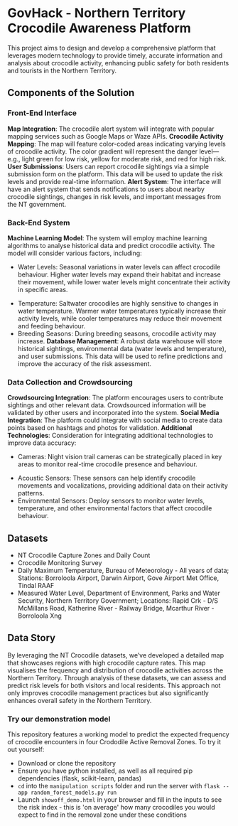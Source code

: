 # GovHack - Northern Territory Crocodile Awareness Platform

This project aims to design and develop a comprehensive platform that leverages modern technology to provide timely, accurate information and analysis about crocodile activity, enhancing public safety for both residents and tourists in the Northern Territory.

## Components of the Solution
### Front-End Interface
**Map Integration**: The crocodile alert system will integrate with popular mapping services such as Google Maps or Waze APIs.
**Crocodile Activity Mapping**: The map will feature color-coded areas indicating varying levels of crocodile activity. The color gradient will represent the danger level—e.g., light green for low risk, yellow for moderate risk, and red for high risk.
**User Submissions**: Users can report crocodile sightings via a simple submission form on the platform. This data will be used to update the risk levels and provide real-time information.
**Alert System**: The interface will have an alert system that sends notifications to users about nearby crocodile sightings, changes in risk levels, and important messages from the NT government.

### Back-End System
**Machine Learning Model**: The system will employ machine learning algorithms to analyse historical data and predict crocodile activity. The model will consider various factors, including:
 - Water Levels: Seasonal variations in water levels can affect crocodile behaviour. Higher water levels may expand their habitat and increase their movement, while lower water levels might concentrate their activity in specific areas.
 + Temperature: Saltwater crocodiles are highly sensitive to changes in water temperature. Warmer water temperatures typically increase their activity levels, while cooler temperatures may reduce their movement and feeding behaviour.
 + Breeding Seasons: During breeding seasons, crocodile activity may increase.
**Database Management**: A robust data warehouse will store historical sightings, environmental data (water levels and temperature), and user submissions. This data will be used to refine predictions and improve the accuracy of the risk assessment.

### Data Collection and Crowdsourcing
**Crowdsourcing Integration**: The platform encourages users to contribute sightings and other relevant data. Crowdsourced information will be validated by other users and incorporated into the system.
**Social Media Integration**: The platform could integrate with social media to create data points based on hashtags and photos for validation.
**Additional Technologies**: Consideration for integrating additional technologies to improve data accuracy:
 - Cameras: Night vision trail cameras can be strategically placed in key areas to monitor real-time crocodile presence and behaviour.
 + Acoustic Sensors: These sensors can help identify crocodile movements and vocalizations, providing additional data on their activity patterns.
 + Environmental Sensors: Deploy sensors to monitor water levels, temperature, and other environmental factors that affect crocodile behaviour.

## Datasets
- NT Crocodile Capture Zones and Daily Count
- Crocodile Monitoring Survey
- Daily Maximum Temperature, Bureau of Meteorology - All years of data; Stations: Borroloola Airport, Darwin Airport, Gove Airport Met Office, Tindal RAAF
- Measured Water Level, Department of Environment, Parks and Water Security, Northern Territory Government; Locations: Rapid Crk - D/S McMillans Road, Katherine River - Railway Bridge, Mcarthur River - Borroloola Xng

## Data Story
By leveraging the NT Crocodile datasets, we’ve developed a detailed map that showcases regions with high crocodile capture rates. This map visualises the frequency and distribution of crocodile activities across the Northern Territory. Through analysis of these datasets, we can assess and predict risk levels for both visitors and local residents. This approach not only improves crocodile management practices but also significantly enhances overall safety in the Northern Territory.

### Try our demonstration model
This repository features a working model to predict the expected frequency of crocodile encounters in four Crododile Active Removal Zones. To try it out yourself:
- Download or clone the repository
- Ensure you have python installed, as well as all required pip dependencies (flask, scikit-learn, pandas)
- `cd` into the `manipulation scripts` folder and run the server with `flask --app random_forest_models.py run`
- Launch `showoff_demo.html` in your browser and fill in the inputs to see the risk index - this is 'on average' how many crocodiles you would expect to find in the removal zone under these conditions










